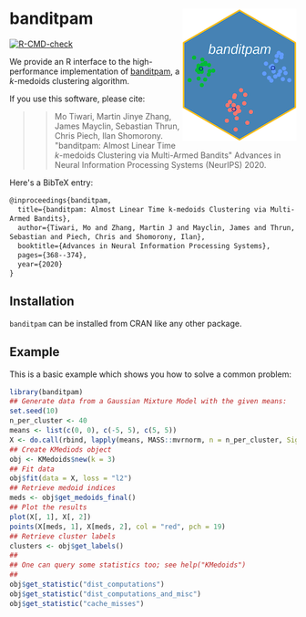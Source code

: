 # banditpam <img src="man/figures/logo.png" align="right" />

<!-- badges: start -->
[![R-CMD-check](https://github.com/motiwari/BanditPAM/actions/workflows/R-CMD-check.yaml/badge.svg)](https://github.com/motiwari/BanditPAM/actions/workflows/R-CMD-check.yaml)
<!-- badges: end -->

We provide an R interface to the high-performance implementation of
[banditpam](https://proceedings.neurips.cc/paper/2020/file/73b817090081cef1bca77232f4532c5d-Paper.pdf),
a $k$-medoids clustering algorithm.

If you use this software, please cite:

>>Mo Tiwari, Martin Jinye Zhang, James Mayclin, Sebastian Thrun, Chris Piech, Ilan Shomorony. "banditpam: Almost Linear Time *k*-medoids Clustering via Multi-Armed Bandits" Advances in Neural Information Processing Systems (NeurIPS) 2020.

Here's a BibTeX entry:
```
@inproceedings{banditpam,
  title={banditpam: Almost Linear Time k-medoids Clustering via Multi-Armed Bandits},
  author={Tiwari, Mo and Zhang, Martin J and Mayclin, James and Thrun, Sebastian and Piech, Chris and Shomorony, Ilan},
  booktitle={Advances in Neural Information Processing Systems},
  pages={368--374},
  year={2020}
}
```

## Installation

`banditpam` can be installed from CRAN like any other package. 

## Example

This is a basic example which shows you how to solve a common problem:

``` r
library(banditpam)
## Generate data from a Gaussian Mixture Model with the given means:
set.seed(10)
n_per_cluster <- 40
means <- list(c(0, 0), c(-5, 5), c(5, 5))
X <- do.call(rbind, lapply(means, MASS::mvrnorm, n = n_per_cluster, Sigma = diag(2)))
## Create KMediods object
obj <- KMedoids$new(k = 3)
## Fit data
obj$fit(data = X, loss = "l2")
## Retrieve medoid indices
meds <- obj$get_medoids_final()
## Plot the results
plot(X[, 1], X[, 2])
points(X[meds, 1], X[meds, 2], col = "red", pch = 19)
## Retrieve cluster labels
clusters <- obj$get_labels()
##
## One can query some statistics too; see help("KMedoids")
##
obj$get_statistic("dist_computations")
obj$get_statistic("dist_computations_and_misc")
obj$get_statistic("cache_misses")

```

